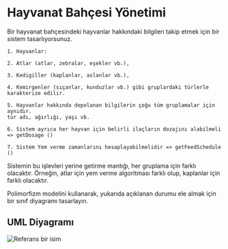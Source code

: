 # Hayvanat Bahçesi Yönetimi

Bir hayvanat bahçesindeki hayvanlar hakkındaki bilgileri takip etmek için bir sistem tasarlıyorsunuz.
````
1. Hayvanlar:

2. Atlar (atlar, zebralar, eşekler vb.),

3. Kedigiller (kaplanlar, aslanlar vb.),

4. Kemirgenler (sıçanlar, kunduzlar vb.) gibi gruplardaki türlerle karakterize edilir.

5. Hayvanlar hakkında depolanan bilgilerin çoğu tüm gruplamalar için aynıdır.
tür adı, ağırlığı, yaşı vb.

6. Sistem ayrıca her hayvan için belirli ilaçların dozajını alabilmeli => getDosage ()

7. Sistem Yem verme zamanlarını hesaplayabilmelidir => getFeedSchedule ()
````
Sistemin bu işlevleri yerine getirme mantığı, her gruplama için farklı olacaktır. Örneğin, atlar için yem verme algoritması farklı olup, kaplanlar için farklı olacaktır.

Polimorfizm modelini kullanarak, yukarıda açıklanan durumu ele almak için bir sınıf diyagramı tasarlayın.

## UML Diyagramı
![Referans bir isim](google.com/img.png)